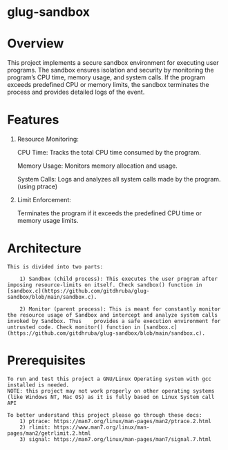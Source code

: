 # glug-sandbox

# Overview
This project implements a secure sandbox environment for executing user programs. The sandbox ensures isolation and security by monitoring the program’s CPU time, memory usage, and system calls. If the program exceeds predefined CPU or memory limits, the sandbox terminates the process and provides detailed logs of the event.


# Features

1) Resource Monitoring:

    CPU Time: Tracks the total CPU time consumed by the program.

    Memory Usage: Monitors memory allocation and usage.

    System Calls: Logs and analyzes all system calls made by the program. (using ptrace)


2) Limit Enforcement:

    Terminates the program if it exceeds the predefined CPU time or memory usage limits.


# Architecture

    This is divided into two parts: 

        1) Sandbox (child process): This executes the user program after imposing resource-limits on itself. Check sandbox() function in [sandbox.c](https://github.com/gitdhruba/glug-sandbox/blob/main/sandbox.c).

        2) Monitor (parent process): This is meant for constantly monitor the resource usage of Sandbox and intercept and analyze system calls invoked by Sandbox. Thus    provides a safe execution environment for untrusted code. Check monitor() function in [sandbox.c](https://github.com/gitdhruba/glug-sandbox/blob/main/sandbox.c).


# Prerequisites

    To run and test this project a GNU/Linux Operating system with gcc installed is needed.
    NOTE: this project may not work properly on other operating systems (like Windows NT, Mac OS) as it is fully based on Linux System call API
    
    To better understand this project please go through these docs:
        1) ptrace: https://man7.org/linux/man-pages/man2/ptrace.2.html
        2) rlimit: https://www.man7.org/linux/man-pages/man2/getrlimit.2.html
        3) signal: https://man7.org/linux/man-pages/man7/signal.7.html